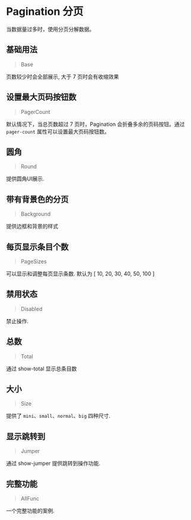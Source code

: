 <!-- @api: OtPagination.vue/OtPaginationAPI.md -->

# Pagination 分页

当数据量过多时，使用分页分解数据。

## 基础用法

> Base

页数较少时会全部展示, 大于 7 页时会有收缩效果

## 设置最大页码按钮数

> PagerCount

默认情况下，当总页数超过 7 页时，Pagination 会折叠多余的页码按钮。通过 `pager-count` 属性可以设置最大页码按钮数。

## 圆角

> Round

提供圆角UI展示.

## 带有背景色的分页

> Background

提供边框和背景的样式

## 每页显示条目个数

> PageSizes

可以显示和调整每页显示条数. 默认为 [ 10, 20, 30, 40, 50, 100 ]

## 禁用状态

> Disabled

禁止操作.

## 总数

> Total

通过 show-total 显示总条目数

## 大小

> Size

提供了 `mini`、`small`、`normal`、`big` 四种尺寸.

## 显示跳转到

> Jumper

通过 show-jumper 提供跳转到操作功能.

## 完整功能

> AllFunc

一个完整功能的案例.

